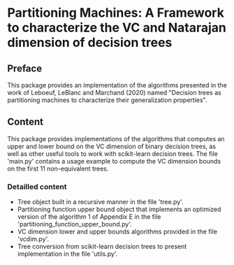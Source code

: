 # Partitioning Machines: A Framework to characterize the VC and Natarajan dimension of decision trees

## Preface
This package provides an implementation of the algorithms presented in the work of Leboeuf, LeBlanc and Marchand (2020) named "Decision trees as partitioning machines to characterize their generalization properties".

## Content

This package provides implementations of the algorithms that computes an upper and lower bound on the VC dimension of binary decision trees, as well as other useful tools to work with scikit-learn decision trees.
The file 'main.py' contains a usage example to compute the VC dimension bounds on the first 11 non-equivalent trees.

### Detailled content
- Tree object built in a recursive manner in the file 'tree.py'.
- Partitioning function upper bound object that implements an optimized version of the algorithm 1 of Appendix E in the file 'partitioning_function_upper_bound.py'.
- VC dimension lower and upper bounds algorithms provided in the file 'vcdim.py'.
- Tree conversion from scikit-learn decision trees to present implementation in the file 'utils.py'.
